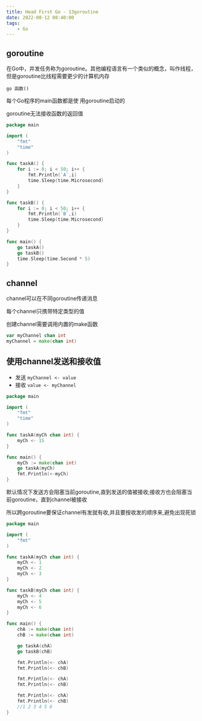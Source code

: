 ```yaml
---
title: Head First Go - 13goroutine
date: 2022-08-12 08:40:00
tags:
    - Go
---
```


## goroutine
在Go中，并发任务称为goroutine。其他编程语言有一个类似的概念，叫作线程，但是goroutine比线程需要更少的计算机内存

`go 函数()`

每个Go程序的main函数都是使 用goroutine启动的

goroutine无法接收函数的返回值

```go
package main

import (
	"fmt"
	"time"
)

func taskA() {
	for i := 0; i < 50; i++ {
		fmt.Println(`A`,i)
		time.Sleep(time.Microsecond)
	}
}

func taskB() {
	for i := 0; i < 50; i++ {
		fmt.Println(`B`,i)
		time.Sleep(time.Microsecond)
	}
}

func main() {
	go taskA()
	go taskB()
	time.Sleep(time.Second * 5)
}

```
## channel
channel可以在不同goroutine传递消息

每个channel只携带特定类型的值

创建channel需要调用内置的make函数

```go
var myChannel chan int
myChannel = make(chan int)
```

## 使用channel发送和接收值
- 发送 `myChannel <- value`
- 接收 `value <- myChannel`

```go
package main

import (
	"fmt"
	"time"
)

func taskA(myCh chan int) {
	myCh <- 15
}

func main() {
	myCh := make(chan int)
	go taskA(myCh)
	fmt.Println(<-myCh)
}
```

默认情况下发送方会阻塞当前goroutine,直到发送的值被接收;接收方也会阻塞当前goroutine，直到channel被接收

所以跨goroutine要保证channel有发就有收,并且要按收发的顺序来,避免出现死锁

```go
package main

import (
	"fmt"
)

func taskA(myCh chan int) {
	myCh <- 1
	myCh <- 2
	myCh <- 3
}

func taskB(myCh chan int) {
	myCh <- 4
	myCh <- 5
	myCh <- 6
}

func main() {
	chA := make(chan int)
	chB := make(chan int)

	go taskA(chA)
	go taskB(chB)

	fmt.Println(<- chA)
	fmt.Println(<- chB)

	fmt.Println(<- chA)
	fmt.Println(<- chB)

	fmt.Println(<- chA)
	fmt.Println(<- chB)
    //1 2 3 4 5 6
}
```